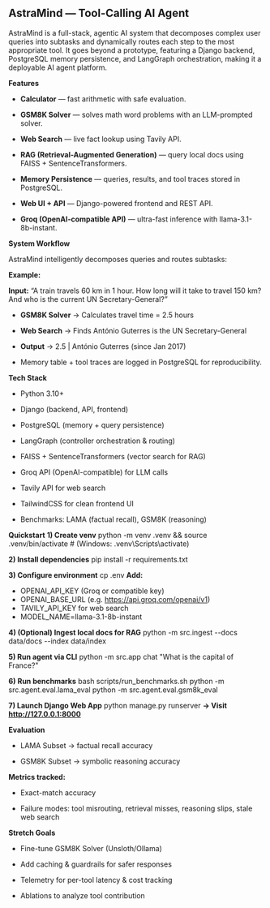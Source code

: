 ## AstraMind — Tool-Calling AI Agent 

AstraMind is a full-stack, agentic AI system that decomposes complex user queries into subtasks and dynamically routes each step to the most appropriate tool.
It goes beyond a prototype, featuring a Django backend, PostgreSQL memory persistence, and LangGraph orchestration, making it a deployable AI agent platform.

**Features**

- **Calculator** — fast arithmetic with safe evaluation.

- **GSM8K Solver** — solves math word problems with an LLM-prompted solver.

- **Web Search** — live fact lookup using Tavily API.

- **RAG (Retrieval-Augmented Generation)** — query local docs using FAISS + SentenceTransformers.

- **Memory Persistence** — queries, results, and tool traces stored in PostgreSQL.

- **Web UI + API** — Django-powered frontend and REST API.

- **Groq (OpenAI-compatible API)** — ultra-fast inference with llama-3.1-8b-instant.

**System Workflow**

AstraMind intelligently decomposes queries and routes subtasks:

**Example:**

**Input:** “A train travels 60 km in 1 hour. How long will it take to travel 150 km? And who is the current UN Secretary-General?”

- **GSM8K Solver** → Calculates travel time = 2.5 hours

- **Web Search** → Finds António Guterres is the UN Secretary-General

- **Output** → 2.5 | António Guterres (since Jan 2017)

- Memory table + tool traces are logged in PostgreSQL for reproducibility.

**Tech Stack**

- Python 3.10+

- Django (backend, API, frontend)

- PostgreSQL (memory + query persistence)

- LangGraph (controller orchestration & routing)

- FAISS + SentenceTransformers (vector search for RAG)

- Groq API (OpenAI-compatible) for LLM calls

- Tavily API for web search

- TailwindCSS for clean frontend UI

- Benchmarks: LAMA (factual recall), GSM8K (reasoning)

**Quickstart**
**1) Create venv**
python -m venv .venv && source .venv/bin/activate   # (Windows: .venv\Scripts\activate)

**2) Install dependencies**
pip install -r requirements.txt

**3) Configure environment**
cp .env
**Add:**
- OPENAI_API_KEY (Groq or compatible key)
- OPENAI_BASE_URL (e.g. https://api.groq.com/openai/v1)
- TAVILY_API_KEY for web search
- MODEL_NAME=llama-3.1-8b-instant

**4) (Optional) Ingest local docs for RAG**
python -m src.ingest --docs data/docs --index data/index

**5) Run agent via CLI**
python -m src.app chat "What is the capital of France?"

**6) Run benchmarks**
bash scripts/run_benchmarks.sh
python -m src.agent.eval.lama_eval
python -m src.agent.eval.gsm8k_eval

**7) Launch Django Web App**
python manage.py runserver
**→ Visit http://127.0.0.1:8000**

**Evaluation**

- LAMA Subset → factual recall accuracy

- GSM8K Subset → symbolic reasoning accuracy

**Metrics tracked:**

- Exact-match accuracy

- Failure modes: tool misrouting, retrieval misses, reasoning slips, stale web search

**Stretch Goals**

- Fine-tune GSM8K Solver (Unsloth/Ollama)

- Add caching & guardrails for safer responses

- Telemetry for per-tool latency & cost tracking

- Ablations to analyze tool contribution
